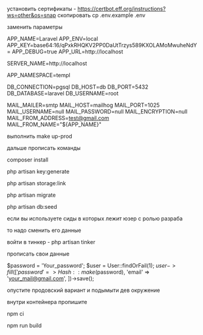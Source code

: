 установить сертификаты - https://certbot.eff.org/instructions?ws=other&os=snap
скопировать cp .env.example .env

заменить параметры 

APP_NAME=Laravel
APP_ENV=local
APP_KEY=base64:16/qPxkRHQKV2PP0DaUtTrzys589KXOLAMoMwuheNdY=
APP_DEBUG=true
APP_URL=http://localhost

SERVER_NAME=http://localhost

APP_NAMESPACE=templ

DB_CONNECTION=pgsql
DB_HOST=db
DB_PORT=5432
DB_DATABASE=laravel
DB_USERNAME=root

MAIL_MAILER=smtp
MAIL_HOST=mailhog
MAIL_PORT=1025
MAIL_USERNAME=null
MAIL_PASSWORD=null
MAIL_ENCRYPTION=null
MAIL_FROM_ADDRESS=test@gmail.com
MAIL_FROM_NAME="${APP_NAME}"

выполнить make up-prod

дальше прописать команды

composer install

php artisan key:generate

php artisan storage:link

php artisan migrate

php artisan db:seed

если вы используете сиды в которых лежит юзер с ролью разраба

то надо сменить его данные

войти в тинкер - php artisan tinker

прописать свои данные

$password = 'Your_password';
$user = User::findOrFail(1);
$user->fill([
'password' => Hash::make($password),
'email' => 'your_mail@gmail.com',
])->save();

опустите продовский вариант и подымыти дев окружение

внутри контейнера пропишите 

npm ci 

npm run build
